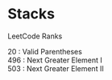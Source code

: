 <h1>Stacks</h1>  
LeetCode Ranks 
  
20 : Valid Parentheses  
496 : Next Greater Element I  
503 : Next Greater Element II  


